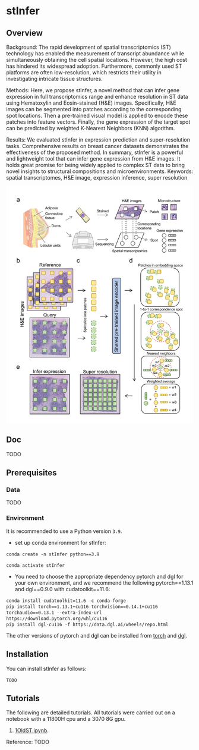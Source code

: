 # stInfer

## Overview
Background: 
The rapid development of spatial transcriptomics (ST) technology has enabled the measurement of transcript abundance 
while simultaneously obtaining the cell spatial locations. However, the high cost has hindered its widespread adoption. 
Furthermore, commonly used ST platforms are often low-resolution, which restricts their utility in investigating 
intricate tissue structures. 

Methods: 
Here, we propose stInfer, a novel method that can infer gene expression in full transcriptomics range and enhance 
resolution in ST data using Hematoxylin and Eosin-stained (H&E) images. Specifically, H&E images can be segmented into 
patches according to the corresponding spot locations. Then a pre-trained visual model is applied to encode these 
patches into feature vectors. Finally, the gene expression of the target spot can be predicted by weighted K-Nearest 
Neighbors (KNN) algorithm. 

Results: 
We evaluated stInfer in expression prediction and super-resolution tasks. Comprehensive results on breast cancer 
datasets demonstrates the effectiveness of the proposed method. In summary, stInfer is a powerful and lightweight tool 
that can infer gene expression from H&E images. It holds great promise for being widely applied to complex ST data to 
bring novel insights to structural compositions and microenvironments. 
Keywords: 
spatial transcriptomes, H&E image, expression inference, super resolution 


![](./Figure1.jpg)

## Doc
TODO
## Prerequisites

### Data

TODO
### Environment

It is recommended to use a Python version  `3.9`.
* set up conda environment for stInfer:
```
conda create -n stInfer python==3.9
```

```
conda activate stInfer
```

* You need to choose the appropriate dependency pytorch and dgl for your own environment, 
and we recommend the following pytorch==1.13.1 and dgl==0.9.0 with cudatoolkit==11.6:
```
conda install cudatoolkit=11.6 -c conda-forge
pip install torch==1.13.1+cu116 torchvision==0.14.1+cu116 torchaudio==0.13.1 --extra-index-url https://download.pytorch.org/whl/cu116
pip install dgl-cu116 -f https://data.dgl.ai/wheels/repo.html
```
The other versions of pytorch and dgl can be installed from
[torch](https://pytorch.org/) and [dgl](https://www.dgl.ai/pages/start.html).


## Installation
You can install stInfer as follows:
```
TODO
```

## Tutorials
The following are detailed tutorials. All tutorials were carried out on a notebook with a 11800H cpu and a 3070 8G gpu.

1. [1OldST.ipynb](./1OldST.ipynb).

Reference:
TODO